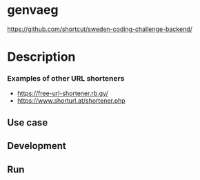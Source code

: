 # genvaeg

https://github.com/shortcut/sweden-coding-challenge-backend/

# Description

### Examples of other URL shorteners

- https://free-url-shortener.rb.gy/
- https://www.shorturl.at/shortener.php

## Use case

## Development

## Run



